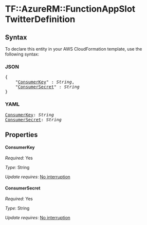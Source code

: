 # TF::AzureRM::FunctionAppSlot TwitterDefinition

## Syntax

To declare this entity in your AWS CloudFormation template, use the following syntax:

### JSON

<pre>
{
    "<a href="#consumerkey" title="ConsumerKey">ConsumerKey</a>" : <i>String</i>,
    "<a href="#consumersecret" title="ConsumerSecret">ConsumerSecret</a>" : <i>String</i>
}
</pre>

### YAML

<pre>
<a href="#consumerkey" title="ConsumerKey">ConsumerKey</a>: <i>String</i>
<a href="#consumersecret" title="ConsumerSecret">ConsumerSecret</a>: <i>String</i>
</pre>

## Properties

#### ConsumerKey

_Required_: Yes

_Type_: String

_Update requires_: [No interruption](https://docs.aws.amazon.com/AWSCloudFormation/latest/UserGuide/using-cfn-updating-stacks-update-behaviors.html#update-no-interrupt)

#### ConsumerSecret

_Required_: Yes

_Type_: String

_Update requires_: [No interruption](https://docs.aws.amazon.com/AWSCloudFormation/latest/UserGuide/using-cfn-updating-stacks-update-behaviors.html#update-no-interrupt)

